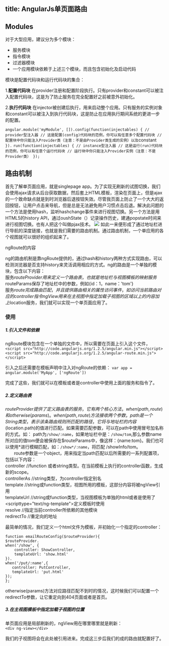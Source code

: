 title: AngularJs单页面路由
---

## Modules
对于大型应用，建议分为多个模块：

- 服务模块
- 指令模块
- 过滤器模块
- 一个应用模块依赖于上述三个模块，而且包含初始化及启动代码

模块是配置代码块和运行代码块的集合：

1.**配置代码块** 在provider注册和配置阶段执行。只有provider和constant可以被注入配置代码块，这是为了防止服务在完全配置好之前被意外初始化。

2.**执行代码块** 在injector被创建后执行，用来启动整个应用。只有服务的实例对象和constant可以被注入到执行代码块，这是防止在应用执行期间系统的更进一步的配置。

`angular.module('myModule', []).config(function(injectables) { // provider型注入器
    // 这是配置(config)代码块的范例，你可以有任意多个配置代码块
    // 配置块中你只能注入Provider类（注意：不是由Provider类生成的实例）以及`constant`
  }).`
  `run(function(injectables) { // instance型注入器
    // 这是运行(run)代码块的范例，你可以有任意个运行代码块
    // 运行块中你只能注入Provider实例（注意：不是Provider类）
  });`

## 路由机制

首先了解单页面应用，就是singlepage app。为了实现无刷新的试图切换，我们会使用ajax请求从后台获取数据，然后套上HTML模板，渲染在页面上，但是ajax的一个致命缺点就是到时浏览器后退按钮失效。尽管我页面上防止了一个大大的返回按钮，让用户点击来导航，但是总是无法避免用户习惯点击后退。解决此问题的一个方法是使用hash，监听hashchange事件来进行视图切换。另一个方法是用HTML5的history API，通过oushState（）记录操作历史，建通popstate时间来进行视图切换。也有人把这个叫做pjax技术。
![](http://i.imgur.com/V9f1y8u.png)
如此一来便形成了通过地址栏进行导航的深度链接，也就是我们需要的路由机制。通过路由机制，一个单应用的各个视图就可以很好的组织起来了。

ngRoute的内容

ng的路由机制是靠ngRoute提供的，通过hash和history两种方式实现路由，可以检测浏览器是否支持history来灵活调用相应的方式。ng的路由是一个单独的模块，包含以下内容：  
服务$routeProvider用来定义一个路由表，也就是地址栏与视图模板的映射  
服务$routeParams保存了地址栏中的参数，例如{id：1，name：'tom'}  
服务$route完成路由匹配，并且提供路由相关的属性访问事件，如访问当前路由对应的controller  
指令ngView用来在主视图中指定加载子视图的区域  
以上的内容加上$location服务，我们就可以实现一个单页面应用了。

### 使用
##### 1.引入文件和依赖
ngRoute模块包含在一个单独的文件中，所以需要在页面上引入这个文件，
`<script src="http://code.angularjs.org/1.2.5/angular.min.js"></script>`
`<script src="http://code.angularjs.org/1.2.5/angular-route.min.js"></script>`

引入之后还需要在模板声明中注入对ngRoute的依赖：
`var app = angular.module('MyApp', ['ngRoute'])`

完成了这些，我们就可以在模板或者是controller中使用上面的服务和指令了。
##### 2.定义路由表
$routeProvider提供了定义路由表的服务，它有两个核心方法，when(path,route)和otherwise(params)。  
　　when(path, route)方法接收两个参数，path是一个String类型，表示该条路由规则所匹配的路径，它将与地址栏的内容($location.path)的值进行匹配。如果需要匹配参数，可以在path中使用冒号加名称的方式。如：
path为`/show/:name`，如果地址栏中是：`/show/tom`,那么参数name所对应的值tom便会被保存在$routeParams中，像这样：{name:tom}。我们也可以使用*进行模糊匹配，如：`/show*/:name`，将匹配
/showInfo/tom。  
　　route参数是一个object，用来指定当path匹配以后所需要的一系列配置项，包括以下内容：  
controller //function 或者string类型。在当前模板上执行的controller函数，生成新的scope。  
controllerAs //string类型，为controller指定别名  
template //string或function类型，视图所用的模板，这部分内容将被ngView引用  
templateUrl //string或function类型，当视图模板为单独的html或者是使用了<scripttype="text/ng-template">定义模板时使用  
resolve //指定当前controller所依赖的其他模块  
redirectTo //重定向的地址  

最简单的情况，我们定义一个html文件为模板，并初始化一个指定的controller：  

    function emailRouteConfig($routeProvider){
    $routeProvider.
    when('/show', {
        controller: ShowController,
        templateUrl: 'show.html'
    }).
    when('/put/:name',{
       controller: PutController,
       templateUrl: 'put.html'
    });
	};

otherwise(params)方法对应路径匹配不到时的情况，这时候我们可以配置一个redirectTo参数，让它重定向到404页面或者是首页。
##### 3.在主视图模板中指定加载子视图的位置
单页面应用是局部刷新的，ngView用在哪里哪里就是刷新：  
`<div ng-view></div>`  

我们的子视图将会在此处被引用进来。完成这三步后我们的成的路由就配置好了。